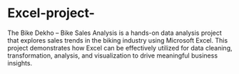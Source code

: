 # Excel-project-
The Bike Dekho – Bike Sales Analysis is a hands-on data analysis project that explores sales trends in the biking industry using Microsoft Excel. This project demonstrates how Excel can be effectively utilized for data cleaning, transformation, analysis, and visualization to drive meaningful business insights.
